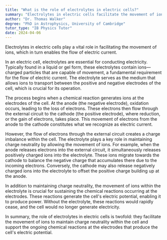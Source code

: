 ```yaml
---
title: "What is the role of electrolytes in electric cells?"
summary: "Electrolytes in electric cells facilitate the movement of ions, enabling the flow of electric current."
author: "Dr. Thomas Walker"
degree: "PhD in Astrophysics, University of Cambridge"
tutor_type: "IB Physics Tutor"
date: 2024-04-06
---
```


Electrolytes in electric cells play a vital role in facilitating the movement of ions, which in turn enables the flow of electric current.

In an electric cell, electrolytes are essential for conducting electricity. Typically found in a liquid or gel form, these electrolytes contain ions—charged particles that are capable of movement, a fundamental requirement for the flow of electric current. The electrolyte serves as the medium that allows ions to transport between the positive and negative electrodes of the cell, which is crucial for its operation.

The process begins when a chemical reaction generates ions at the electrodes of the cell. At the anode (the negative electrode), oxidation occurs, leading to the loss of electrons. These electrons then flow through the external circuit to the cathode (the positive electrode), where reduction, or the gain of electrons, takes place. This movement of electrons from the anode to the cathode constitutes what we recognize as electric current.

However, the flow of electrons through the external circuit creates a charge imbalance within the cell. The electrolyte plays a key role in maintaining charge neutrality by allowing the movement of ions. For example, when the anode releases electrons into the external circuit, it simultaneously releases positively charged ions into the electrolyte. These ions migrate towards the cathode to balance the negative charge that accumulates there due to the incoming electrons. Conversely, the cathode may also release negatively charged ions into the electrolyte to offset the positive charge building up at the anode.

In addition to maintaining charge neutrality, the movement of ions within the electrolyte is crucial for sustaining the chemical reactions occurring at the electrodes. These reactions generate the cell's electric potential, enabling it to produce power. Without the electrolyte, these reactions would rapidly cease, and the cell would no longer generate electricity.

In summary, the role of electrolytes in electric cells is twofold: they facilitate the movement of ions to maintain charge neutrality within the cell and support the ongoing chemical reactions at the electrodes that produce the cell's electric potential.
    